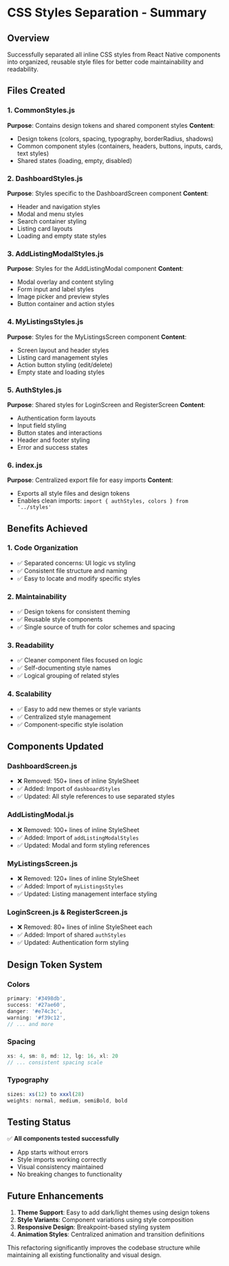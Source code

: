 # CSS Styles Separation - Summary

## Overview
Successfully separated all inline CSS styles from React Native components into organized, reusable style files for better code maintainability and readability.

## Files Created

### 1. CommonStyles.js
**Purpose**: Contains design tokens and shared component styles
**Content**:
- Design tokens (colors, spacing, typography, borderRadius, shadows)
- Common component styles (containers, headers, buttons, inputs, cards, text styles)
- Shared states (loading, empty, disabled)

### 2. DashboardStyles.js
**Purpose**: Styles specific to the DashboardScreen component
**Content**:
- Header and navigation styles
- Modal and menu styles
- Search container styling
- Listing card layouts
- Loading and empty state styles

### 3. AddListingModalStyles.js
**Purpose**: Styles for the AddListingModal component
**Content**:
- Modal overlay and content styling
- Form input and label styles
- Image picker and preview styles
- Button container and action styles

### 4. MyListingsStyles.js
**Purpose**: Styles for the MyListingsScreen component
**Content**:
- Screen layout and header styles
- Listing card management styles
- Action button styling (edit/delete)
- Empty state and loading styles

### 5. AuthStyles.js
**Purpose**: Shared styles for LoginScreen and RegisterScreen
**Content**:
- Authentication form layouts
- Input field styling
- Button states and interactions
- Header and footer styling
- Error and success states

### 6. index.js
**Purpose**: Centralized export file for easy imports
**Content**:
- Exports all style files and design tokens
- Enables clean imports: `import { authStyles, colors } from '../styles'`

## Benefits Achieved

### 1. Code Organization
- ✅ Separated concerns: UI logic vs styling
- ✅ Consistent file structure and naming
- ✅ Easy to locate and modify specific styles

### 2. Maintainability
- ✅ Design tokens for consistent theming
- ✅ Reusable style components
- ✅ Single source of truth for color schemes and spacing

### 3. Readability
- ✅ Cleaner component files focused on logic
- ✅ Self-documenting style names
- ✅ Logical grouping of related styles

### 4. Scalability
- ✅ Easy to add new themes or style variants
- ✅ Centralized style management
- ✅ Component-specific style isolation

## Components Updated

### DashboardScreen.js
- ❌ Removed: 150+ lines of inline StyleSheet
- ✅ Added: Import of `dashboardStyles`
- ✅ Updated: All style references to use separated styles

### AddListingModal.js
- ❌ Removed: 100+ lines of inline StyleSheet
- ✅ Added: Import of `addListingModalStyles`
- ✅ Updated: Modal and form styling references

### MyListingsScreen.js
- ❌ Removed: 120+ lines of inline StyleSheet
- ✅ Added: Import of `myListingsStyles`
- ✅ Updated: Listing management interface styling

### LoginScreen.js & RegisterScreen.js
- ❌ Removed: 80+ lines of inline StyleSheet each
- ✅ Added: Import of shared `authStyles`
- ✅ Updated: Authentication form styling

## Design Token System

### Colors
```javascript
primary: '#3498db',
success: '#27ae60',
danger: '#e74c3c',
warning: '#f39c12',
// ... and more
```

### Spacing
```javascript
xs: 4, sm: 8, md: 12, lg: 16, xl: 20
// ... consistent spacing scale
```

### Typography
```javascript
sizes: xs(12) to xxxl(28)
weights: normal, medium, semiBold, bold
```

## Testing Status
✅ **All components tested successfully**
- App starts without errors
- Style imports working correctly
- Visual consistency maintained
- No breaking changes to functionality

## Future Enhancements
1. **Theme Support**: Easy to add dark/light themes using design tokens
2. **Style Variants**: Component variations using style composition
3. **Responsive Design**: Breakpoint-based styling system
4. **Animation Styles**: Centralized animation and transition definitions

This refactoring significantly improves the codebase structure while maintaining all existing functionality and visual design.